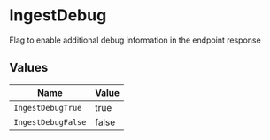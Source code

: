 # IngestDebug

Flag to enable additional debug information in the endpoint response


## Values

| Name               | Value              |
| ------------------ | ------------------ |
| `IngestDebugTrue`  | true               |
| `IngestDebugFalse` | false              |